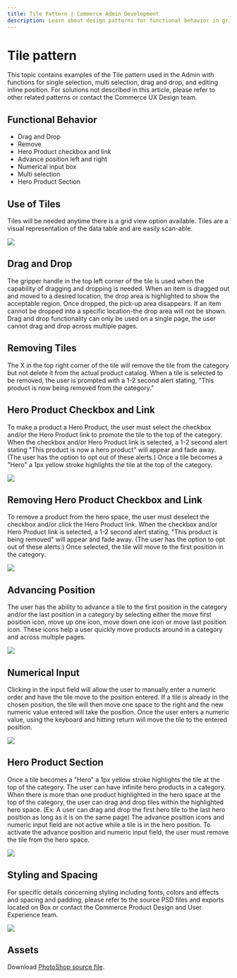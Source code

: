 ```yaml
---
title: Tile Pattern | Commerce Admin Development
description: Learn about design patterns for functional behavior in grid views for the Adobe Commerce and Magento Open Source Admin application.
---
```


# Tile pattern

This topic contains examples of the Tile pattern used in the Admin with functions for single selection, multi selection, drag and drop, and editing inline position. For solutions not described in this article, please refer to other related patterns or contact the Commerce UX Design team.

## Functional Behavior

*  Drag and Drop
*  Remove
*  Hero Product checkbox and link
*  Advance position left and right
*  Numerical input box
*  Multi selection
*  Hero Product Section

## Use of Tiles

Tiles will be needed anytime there is a grid view option available. Tiles are a visual representation of the data table and are easily scan-able.

![](../../_images/pattern-library/Tile00.jpg)

## Drag and Drop

The gripper handle in the top left corner of the tile is used when the capability of dragging and dropping is needed. When an item is dragged out and moved to a desired location, the drop area is highlighted to show the acceptable region. Once dropped, the pick-up area disappears. If an item cannot be dropped into a specific location-the drop area will not be shown. Drag and drop functionality can only be used on a single page, the user cannot drag and drop across multiple pages.

## Removing Tiles

The X in the top right corner of the tile will remove the tile from the category but not delete it from the actual product catalog. When a tile is selected to be removed, the user is prompted with a 1-2 second alert stating, "This product is now being removed from the category."

## Hero Product Checkbox and Link

To make a product a Hero Product, the user must select the checkbox and/or the Hero Product link to promote the tile to the top of the category. When the checkbox and/or Hero Product link is selected, a 1-2 second alert stating "This product is now a hero product" will appear and fade away. (The user has the option to opt out of these alerts.) Once a tile becomes a "Hero" a 1px yellow stroke highlights the tile at the top of the category.

![](../../_images/pattern-library/Tile02.jpg)

## Removing Hero Product Checkbox and Link

To remove a product from the hero space, the user must deselect the checkbox and/or click the Hero Product link. When the checkbox and/or Hero Product link is selected, a 1-2 second alert stating, "This product is being removed" will appear and fade away. (The user has the option to opt out of these alerts.) Once selected, the tile will move to the first position in the category.

![](../../_images/pattern-library/Tile03.jpg)

## Advancing Position

The user has the ability to advance a tile to the first position in the category and/or the last position in a category by selecting either the move first position icon, move up one icon, move down one icon or move last position icon. These icons help a user quickly move products around in a category and across multiple pages.

![](../../_images/pattern-library/Tile04.jpg)

## Numerical Input

Clicking in the input field will allow the user to manually enter a numeric order and have the tile move to the position entered. If a tile is already in the chosen position, the tile will then move one space to the right and the new numeric value entered will take the position. Once the user enters a numeric value, using the keyboard and hitting return will move the tile to the entered position.

![](../../_images/pattern-library/Tile05.jpg)

## Hero Product Section

Once a tile becomes a "Hero" a 1px yellow stroke highlights the tile at the top of the category. The user can have infinite hero products in a category. When there is more than one product highlighted in the hero space at the top of the category, the user can drag and drop tiles within the highlighted hero space. (Ex: A user can drag and drop the first hero tile to the last hero position as long as it is on the same page) The advance position icons and numeric input field are not active while a tile is in the hero position. To activate the advance position and numeric input field, the user must remove the tile from the hero space.

![](../../_images/pattern-library/Tile06.jpg)

## Styling and Spacing

For specific details concerning styling including fonts, colors and effects and spacing and padding, please refer to the source PSD files and exports located on Box or contact the Commerce Product Design and User Experience team.

![](../../_images/pattern-library/Tile07.jpg)

## Assets

Download [PhotoShop source file](https://devdocs.magento.com/download/tile-pattern-styles.psd).
